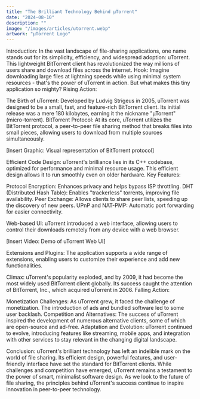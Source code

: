 ```yaml
---
title: "The Brilliant Technology Behind µTorrent"
date: "2024-08-10"
description: ""
image: "/images/articles/utorrent.webp"
artwork: "µTorrent Logo"
---
```



Introduction:
In the vast landscape of file-sharing applications, one name stands out for its simplicity, efficiency, and widespread adoption: uTorrent. This lightweight BitTorrent client has revolutionized the way millions of users share and download files across the internet.
Hook:
Imagine downloading large files at lightning speeds while using minimal system resources - that's the power of uTorrent in action. But what makes this tiny application so mighty?
Rising Action:

The Birth of uTorrent:
Developed by Ludvig Strigeus in 2005, uTorrent was designed to be a small, fast, and feature-rich BitTorrent client. Its initial release was a mere 180 kilobytes, earning it the nickname "µTorrent" (micro-torrent).
BitTorrent Protocol:
At its core, uTorrent utilizes the BitTorrent protocol, a peer-to-peer file sharing method that breaks files into small pieces, allowing users to download from multiple sources simultaneously.

[Insert Graphic: Visual representation of BitTorrent protocol]

Efficient Code Design:
uTorrent's brilliance lies in its C++ codebase, optimized for performance and minimal resource usage. This efficient design allows it to run smoothly even on older hardware.
Key Features:


Protocol Encryption: Enhances privacy and helps bypass ISP throttling.
DHT (Distributed Hash Table): Enables "trackerless" torrents, improving file availability.
Peer Exchange: Allows clients to share peer lists, speeding up the discovery of new peers.
UPnP and NAT-PMP: Automatic port forwarding for easier connectivity.


Web-based UI:
uTorrent introduced a web interface, allowing users to control their downloads remotely from any device with a web browser.

[Insert Video: Demo of uTorrent Web UI]

Extensions and Plugins:
The application supports a wide range of extensions, enabling users to customize their experience and add new functionalities.

Climax:
uTorrent's popularity exploded, and by 2009, it had become the most widely used BitTorrent client globally. Its success caught the attention of BitTorrent, Inc., which acquired uTorrent in 2006.
Falling Action:

Monetization Challenges:
As uTorrent grew, it faced the challenge of monetization. The introduction of ads and bundled software led to some user backlash.
Competition and Alternatives:
The success of uTorrent inspired the development of numerous alternative clients, some of which are open-source and ad-free.
Adaptation and Evolution:
uTorrent continued to evolve, introducing features like streaming, mobile apps, and integration with other services to stay relevant in the changing digital landscape.

Conclusion:
uTorrent's brilliant technology has left an indelible mark on the world of file sharing. Its efficient design, powerful features, and user-friendly interface have set the standard for BitTorrent clients. While challenges and competition have emerged, uTorrent remains a testament to the power of smart, minimalist software design. As we look to the future of file sharing, the principles behind uTorrent's success continue to inspire innovation in peer-to-peer technology.